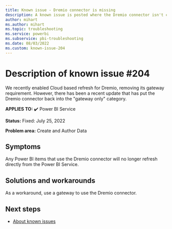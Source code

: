 ```yaml
---
title: Known issue - Dremio connector is missing
description: A known issue is posted where the Dremio connector isn't currently available in the Power BI Service
author: mihart
ms.author: mihart
ms.topic: troubleshooting  
ms.service: powerbi
ms.subservice: pbi-troubleshooting
ms.date: 08/03/2022
ms.custom: known-issue-204
---
```

# Description of known issue #204

We recently enabled Cloud based refresh for Dremio, removing its gateway requirement.  However, there has been a recent update that has put the Dremio connector back into the "gateway only" category.

**APPLIES TO:** ✔️ Power BI Service

**Status:** Fixed: July 25, 2022

**Problem area:** Create and Author Data


## Symptoms

Any Power BI items that use the Dremio connector will no longer refresh directly from the Power BI Service.

## Solutions and workarounds

As a workaround, use a gateway to use the Dremio connector.

## Next steps

- [About known issues](power-bi-known-issues.md)
